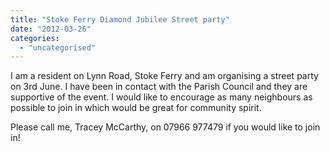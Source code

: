 ```yaml
---
title: "Stoke Ferry Diamond Jubilee Street party"
date: "2012-03-26"
categories: 
  - "uncategorised"
---
```


I am a resident on Lynn Road, Stoke Ferry and am organising a street party on 3rd June. I have been in contact with the Parish Council and they are supportive of the event. I would like to encourage as many neighbours as possible to join in which would be great for community spirit.

Please call me, Tracey McCarthy, on 07966 977479 if you would like to join in!
